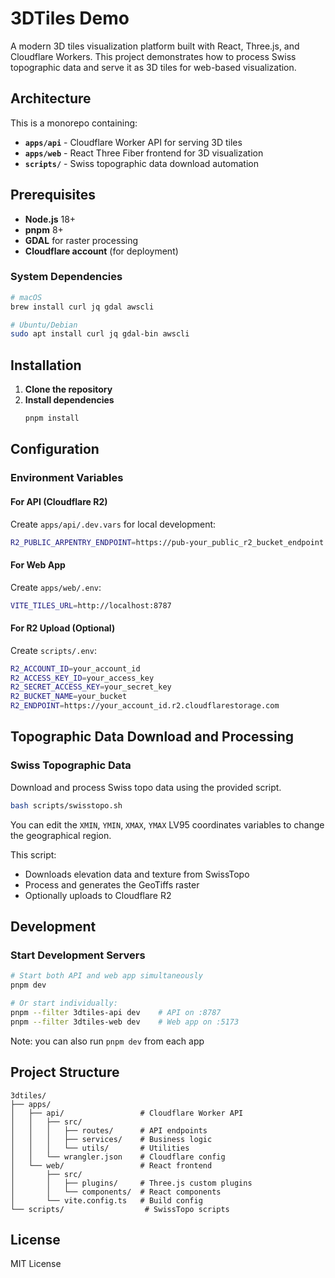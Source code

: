 # 3DTiles Demo

A modern 3D tiles visualization platform built with React, Three.js, and Cloudflare Workers. This project demonstrates how to process Swiss topographic data and serve it as 3D tiles for web-based visualization.

## Architecture

This is a monorepo containing:

- **`apps/api`** - Cloudflare Worker API for serving 3D tiles
- **`apps/web`** - React Three Fiber frontend for 3D visualization
- **`scripts/`** - Swiss topographic data download automation

## Prerequisites

- **Node.js** 18+
- **pnpm** 8+
- **GDAL** for raster processing
- **Cloudflare account** (for deployment)

### System Dependencies

```bash
# macOS
brew install curl jq gdal awscli

# Ubuntu/Debian
sudo apt install curl jq gdal-bin awscli
```

## Installation

1. **Clone the repository**
2. **Install dependencies**
   ```bash
   pnpm install
   ```

## Configuration

### Environment Variables

#### For API (Cloudflare R2)

Create `apps/api/.dev.vars` for local development:

```bash
R2_PUBLIC_ARPENTRY_ENDPOINT=https://pub-your_public_r2_bucket_endpoint.r2.dev
```

#### For Web App

Create `apps/web/.env`:

```bash
VITE_TILES_URL=http://localhost:8787
```

#### For R2 Upload (Optional)

Create `scripts/.env`:

```bash
R2_ACCOUNT_ID=your_account_id
R2_ACCESS_KEY_ID=your_access_key
R2_SECRET_ACCESS_KEY=your_secret_key
R2_BUCKET_NAME=your_bucket
R2_ENDPOINT=https://your_account_id.r2.cloudflarestorage.com
```

## Topographic Data Download and Processing

### Swiss Topographic Data

Download and process Swiss topo data using the provided script.

```bash
bash scripts/swisstopo.sh
```

You can edit the `XMIN`, `YMIN`, `XMAX`, `YMAX` LV95 coordinates variables to change the geographical region.

This script:

- Downloads elevation data and texture from SwissTopo
- Process and generates the GeoTiffs raster
- Optionally uploads to Cloudflare R2

## Development

### Start Development Servers

```bash
# Start both API and web app simultaneously
pnpm dev

# Or start individually:
pnpm --filter 3dtiles-api dev    # API on :8787
pnpm --filter 3dtiles-web dev    # Web app on :5173
```

Note: you can also run `pnpm dev` from each app

## Project Structure

```
3dtiles/
├── apps/
│   ├── api/                 # Cloudflare Worker API
│   │   ├── src/
│   │   │   ├── routes/      # API endpoints
│   │   │   ├── services/    # Business logic
│   │   │   └── utils/       # Utilities
│   │   └── wrangler.json    # Cloudflare config
│   └── web/                 # React frontend
│       ├── src/
│       │   ├── plugins/     # Three.js custom plugins
│       │   └── components/  # React components
│       └── vite.config.ts   # Build config
└── scripts/                  # SwissTopo scripts
```

## License

MIT License
